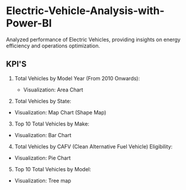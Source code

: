 # Electric-Vehicle-Analysis-with-Power-BI
Analyzed performance of Electric Vehicles, providing insights on energy efficiency and operations optimization.

 ## KPI'S

 1. Total Vehicles by Model Year (From 2010 Onwards):

     - Visualization: Area Chart
  
 2. Total Vehicles by State:

   - Visualization: Map Chart (Shape Map) 

 3. Top 10 Total Vehicles by Make:

   - Visualization: Bar Chart 

 4. Total Vehicles by CAFV (Clean Alternative Fuel Vehicle) Eligibility:

   - Visualization: Pie Chart 

5. Top 10 Total Vehicles by Model:

  - Visualization: Tree map

   
